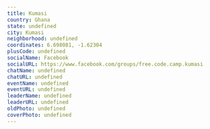 ```yaml
---
title: Kumasi
country: Ghana
state: undefined
city: Kumasi
neighborhood: undefined
coordinates: 6.698081, -1.62304
plusCode: undefined
socialName: Facebook
socialURL: https://www.facebook.com/groups/free.code.camp.kumasi
chatName: undefined
chatURL: undefined
eventName: undefined
eventURL: undefined
leaderName: undefined
leaderURL: undefined
oldPhoto: undefined
coverPhoto: undefined
---
```

